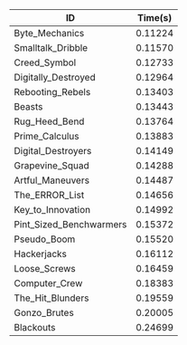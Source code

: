 |ID|Time(s)|
|-|-|
|Byte_Mechanics|0.11224|
|Smalltalk_Dribble|0.11570|
|Creed_Symbol|0.12733|
|Digitally_Destroyed|0.12964|
|Rebooting_Rebels|0.13403|
|Beasts|0.13443|
|Rug_Heed_Bend|0.13764|
|Prime_Calculus|0.13883|
|Digital_Destroyers|0.14149|
|Grapevine_Squad|0.14288|
|Artful_Maneuvers|0.14487|
|The_ERROR_List|0.14656|
|Key_to_Innovation|0.14992|
|Pint_Sized_Benchwarmers|0.15372|
|Pseudo_Boom|0.15520|
|Hackerjacks|0.16112|
|Loose_Screws|0.16459|
|Computer_Crew|0.18383|
|The_Hit_Blunders|0.19559|
|Gonzo_Brutes|0.20005|
|Blackouts|0.24699|

